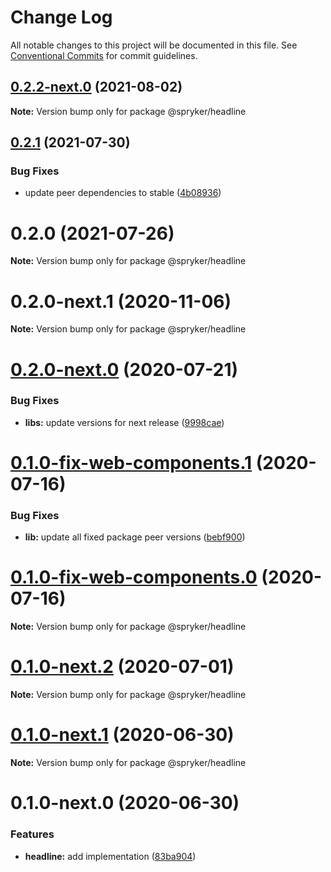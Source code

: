 # Change Log

All notable changes to this project will be documented in this file.
See [Conventional Commits](https://conventionalcommits.org) for commit guidelines.

## [0.2.2-next.0](https://github.com/spryker/ui-components/compare/@spryker/headline@0.2.1...@spryker/headline@0.2.2-next.0) (2021-08-02)

**Note:** Version bump only for package @spryker/headline





## [0.2.1](https://github.com/spryker/ui-components/compare/@spryker/headline@0.2.0...@spryker/headline@0.2.1) (2021-07-30)


### Bug Fixes

* update peer dependencies to stable ([4b08936](https://github.com/spryker/ui-components/commit/4b0893691360cf4bd66935aed24873266c98c4e4))





# 0.2.0 (2021-07-26)

**Note:** Version bump only for package @spryker/headline





# 0.2.0-next.1 (2020-11-06)

**Note:** Version bump only for package @spryker/headline





# [0.2.0-next.0](https://github.com/spryker/ui-components/compare/@spryker/headline@0.2.0-fix-web-components.0...@spryker/headline@0.2.0-next.0) (2020-07-21)


### Bug Fixes

* **libs:** update versions for next release ([9998cae](https://github.com/spryker/ui-components/commit/9998cae9b2ab631607c0d33fa546363313bfd6aa))





# [0.1.0-fix-web-components.1](https://github.com/spryker/ui-components/compare/@spryker/headline@0.1.0-fix-web-components.0...@spryker/headline@0.1.0-fix-web-components.1) (2020-07-16)


### Bug Fixes

* **lib:** update all fixed package peer versions ([bebf900](https://github.com/spryker/ui-components/commit/bebf900c4867617f4dd0032a554037827ecdbda6))





# [0.1.0-fix-web-components.0](https://github.com/spryker/ui-components/compare/@spryker/headline@0.1.0-next.2...@spryker/headline@0.1.0-fix-web-components.0) (2020-07-16)

**Note:** Version bump only for package @spryker/headline





# [0.1.0-next.2](https://github.com/spryker/ui-components/compare/@spryker/headline@0.1.0-next.1...@spryker/headline@0.1.0-next.2) (2020-07-01)

**Note:** Version bump only for package @spryker/headline





# [0.1.0-next.1](https://github.com/spryker/ui-components/compare/@spryker/headline@0.1.0-next.0...@spryker/headline@0.1.0-next.1) (2020-06-30)

**Note:** Version bump only for package @spryker/headline





# 0.1.0-next.0 (2020-06-30)


### Features

* **headline:** add implementation ([83ba904](https://github.com/spryker/ui-components/commit/83ba90461c73e48ff7ab4d24b25bb3ddeef5895c))
